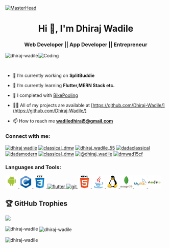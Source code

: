 [![MasterHead](https://as2.ftcdn.net/v2/jpg/03/13/40/45/1000_F_313404541_e9YZ3pht6oEEkMXuhxTboqXA2B2ShNnC.jpg)](https://dhiraj-wadile.io)
<h1 align="center">Hi 👋, I'm Dhiraj Wadile</h1>
<h3 align="center">Web Developer || App Developer || Entrepreneur</h3>
<img align="right" alt="Coding" width="400" src="https://cdn.dribbble.com/users/1162077/screenshots/3848914/media/7ed7d5ca074b48b328150e5a231e8d1f.gif">

<p align="left"> <img src="https://komarev.com/ghpvc/?username=dhiraj-wadile&label=Profile%20views&color=0e75b6&style=flat" alt="dhiraj-wadile" /> </p>

<p align="left"> <a href="https://twitter.com/" target="blank"><img src="https://img.shields.io/twitter/follow/?logo=twitter&style=for-the-badge" alt="" /></a> </p>

- 🔭 I’m currently working on **SplitBuddie**

- 🌱 I’m currently learning **Flutter,MERN Stack etc.**

- 👯 I completed with [BikePooling](https://github.com/Dhiraj-Wadile/Dhiraj-Wadile-Project_Based_Learning-FE)

- 👨‍💻 All of my projects are available at [https://github.com/Dhiraj-Wadile/](https://github.com/Dhiraj-Wadile/)

- 📫 How to reach me **wadiledhiraj5@gmail.com**

<h3 align="left">Connect with me:</h3>
<p align="left">
<a href="https://linkedin.com/in/dhiraj wadile" target="blank"><img align="center" src="https://raw.githubusercontent.com/rahuldkjain/github-profile-readme-generator/master/src/images/icons/Social/linked-in-alt.svg" alt="dhiraj wadile" height="30" width="40" /></a>
<a href="https://stackoverflow.com/users/classical_dmw" target="blank"><img align="center" src="https://raw.githubusercontent.com/rahuldkjain/github-profile-readme-generator/master/src/images/icons/Social/stack-overflow.svg" alt="classical_dmw" height="30" width="40" /></a>
<a href="https://instagram.com/dhiraj_wadile_55" target="blank"><img align="center" src="https://raw.githubusercontent.com/rahuldkjain/github-profile-readme-generator/master/src/images/icons/Social/instagram.svg" alt="dhiraj_wadile_55" height="30" width="40" /></a>
<a href="https://www.codechef.com/users/dadaclassical" target="blank"><img align="center" src="https://cdn.jsdelivr.net/npm/simple-icons@3.1.0/icons/codechef.svg" alt="dadaclassical" height="30" width="40" /></a>
<a href="https://codeforces.com/profile/dadamodern" target="blank"><img align="center" src="https://raw.githubusercontent.com/rahuldkjain/github-profile-readme-generator/master/src/images/icons/Social/codeforces.svg" alt="dadamodern" height="30" width="40" /></a>
<a href="https://www.leetcode.com/classical_dmw" target="blank"><img align="center" src="https://raw.githubusercontent.com/rahuldkjain/github-profile-readme-generator/master/src/images/icons/Social/leet-code.svg" alt="classical_dmw" height="30" width="40" /></a>
<a href="https://www.hackerearth.com/@dhiraj_wadile" target="blank"><img align="center" src="https://raw.githubusercontent.com/rahuldkjain/github-profile-readme-generator/master/src/images/icons/Social/hackerearth.svg" alt="@dhiraj_wadile" height="30" width="40" /></a>
<a href="https://auth.geeksforgeeks.org/user/dmwad15cf" target="blank"><img align="center" src="https://raw.githubusercontent.com/rahuldkjain/github-profile-readme-generator/master/src/images/icons/Social/geeks-for-geeks.svg" alt="dmwad15cf" height="30" width="40" /></a>
</p>

<h3 align="left">Languages and Tools:</h3>
<p align="left"> <a href="https://developer.android.com" target="_blank" rel="noreferrer"> <img src="https://raw.githubusercontent.com/devicons/devicon/master/icons/android/android-original-wordmark.svg" alt="android" width="40" height="40"/> </a> <a href="https://www.cprogramming.com/" target="_blank" rel="noreferrer"> <img src="https://raw.githubusercontent.com/devicons/devicon/master/icons/c/c-original.svg" alt="c" width="40" height="40"/> </a> <a href="https://www.w3schools.com/css/" target="_blank" rel="noreferrer"> <img src="https://raw.githubusercontent.com/devicons/devicon/master/icons/css3/css3-original-wordmark.svg" alt="css3" width="40" height="40"/> </a> <a href="https://flutter.dev" target="_blank" rel="noreferrer"> <img src="https://www.vectorlogo.zone/logos/flutterio/flutterio-icon.svg" alt="flutter" width="40" height="40"/> </a> <a href="https://git-scm.com/" target="_blank" rel="noreferrer"> <img src="https://www.vectorlogo.zone/logos/git-scm/git-scm-icon.svg" alt="git" width="40" height="40"/> </a> <a href="https://www.w3.org/html/" target="_blank" rel="noreferrer"> <img src="https://raw.githubusercontent.com/devicons/devicon/master/icons/html5/html5-original-wordmark.svg" alt="html5" width="40" height="40"/> </a> <a href="https://www.java.com" target="_blank" rel="noreferrer"> <img src="https://raw.githubusercontent.com/devicons/devicon/master/icons/java/java-original.svg" alt="java" width="40" height="40"/> </a> <a href="https://www.linux.org/" target="_blank" rel="noreferrer"> <img src="https://raw.githubusercontent.com/devicons/devicon/master/icons/linux/linux-original.svg" alt="linux" width="40" height="40"/> </a> <a href="https://www.mongodb.com/" target="_blank" rel="noreferrer"> <img src="https://raw.githubusercontent.com/devicons/devicon/master/icons/mongodb/mongodb-original-wordmark.svg" alt="mongodb" width="40" height="40"/> </a> <a href="https://www.mysql.com/" target="_blank" rel="noreferrer"> <img src="https://raw.githubusercontent.com/devicons/devicon/master/icons/mysql/mysql-original-wordmark.svg" alt="mysql" width="40" height="40"/> </a> <a href="https://nodejs.org" target="_blank" rel="noreferrer"> <img src="https://raw.githubusercontent.com/devicons/devicon/master/icons/nodejs/nodejs-original-wordmark.svg" alt="nodejs" width="40" height="40"/> </a> </p>

## 🏆 GitHub Trophies
![](https://github-profile-trophy.vercel.app/?username=Dhiraj-Wadile&theme=radical&no-frame=false&no-bg=false&margin-w=4)

<p><img align="left" src="https://github-readme-stats.vercel.app/api/top-langs?username=dhiraj-wadile&show_icons=true&locale=en&layout=compact" alt="dhiraj-wadile" /></p>

<p>&nbsp;<img align="center" src="https://github-readme-stats.vercel.app/api?username=dhiraj-wadile&show_icons=true&locale=en" alt="dhiraj-wadile" /></p>

<p><img align="center" src="https://github-readme-streak-stats.herokuapp.com/?user=dhiraj-wadile&" alt="dhiraj-wadile" /></p>
